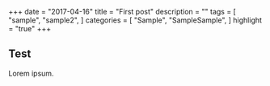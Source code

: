 +++
date = "2017-04-16"
title = "First post"
description = ""
tags = [
    "sample",
    "sample2",
]
categories = [
    "Sample",
    "SampleSample",
]
highlight = "true"
+++

## Test

Lorem ipsum.